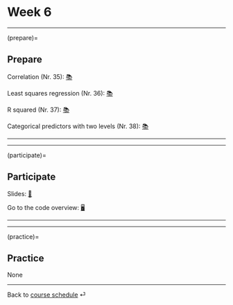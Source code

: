 # Week 6



---

(prepare)=
## Prepare

Correlation (Nr. 35): [📚](https://openintro-ims.netlify.app/model-slr.html#describing-linear-relationships-with-correlation)

Least squares regression (Nr. 36): [📚](https://openintro-ims.netlify.app/model-slr.html#least-squares-regression)

R squared (Nr. 37): [📚](https://openintro-ims.netlify.app/model-slr.html#r-squared)

Categorical predictors with two levels (Nr. 38): [📚](https://openintro-ims.netlify.app/model-slr.html#categorical-predictor-two-levels)


---

---


(participate)=
## Participate


Slides: [📑](https://drive.google.com/file/d/10DuEFUE-BVH1NYf84KyXeYA1Ajdre-0I/view?usp=sharing)

Go to the code overview: [🖥](../code/code-overview.md)



---

---


(practice)=
## Practice



None



---

Back to [course schedule](../docs/course-schedule.md) ⏎
